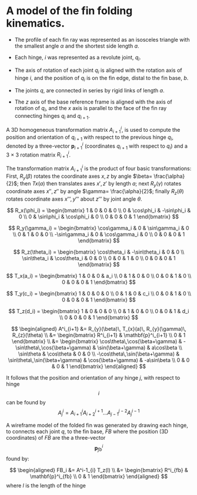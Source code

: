 
# A model of the fin folding kinematics. 

- The profile of each fin ray was represented as an isosceles triangle with the smallest angle $\alpha$ and the shortest side length $a$. 

- Each hinge, $i$ was represented as a revolute joint, $q_i$. 

- The axis of rotation of each joint $q_i$ is aligned with the rotation axis of hinge $i$, and the position of $q_i$ is on the fin edge, distal to the fin base, $b$. 

- The joints $q$, are connected in series by rigid links of length $a$. 

- The $z$ axis of the base reference frame is aligned with the axis of rotation of $q_i$, and the $x$ axis is parallel to the face of the fin ray connecting hinges $q_i$ and $q_{i+1}$. 

A 3D homogeneous transformation matrix $A^i_{i+1}$, is used to compute the position and orientation of $q_{i+1}$ with respect to the previous hinge $q_i$, denoted by a three-vector $\mathbf{p}^i_{i+1}$ (coordinates $q_{i+1}$ with respect to $q_{i}$) and a 3 × 3 rotation matrix $R^i_{i+1}$. 

The transformation matrix $A^i_{i+1}$ is the product of four basic transformations: First, $R_y(\beta)$ rotates the coordinate axes $x,z$ by angle $\beta= \frac{\alpha}{2}$; then $Tx(a)$ then translates axes $x', z'$ by length $a$; next $R_y(\gamma)$ rotates coordinate axes $x'',z''$ by angle $\gamma= \frac{\alpha}{2}$; finally $R_z(\theta)$ rotates coordinate axes $x''',y'''$ about $z'''$ by joint angle $\theta$. 

$$
R_x(\phi_i) =
\begin{bmatrix}
1 & 0 & 0 & 0 \\
0 & \cos\phi_i & -\sin\phi_i & 0 \\
0 & \sin\phi_i & \cos\phi_i & 0 \\
0 & 0 & 0 & 1
\end{bmatrix}
$$

$$
R_y(\gamma_i) =
\begin{bmatrix}
\cos\gamma_i & 0 & \sin\gamma_i & 0 \\
0 & 1 & 0 & 0 \\
-\sin\gamma_i & 0 & \cos\gamma_i & 0 \\
0 & 0 & 0 & 1
\end{bmatrix}
$$

$$
R_z(\theta_i) =
\begin{bmatrix}
\cos\theta_i & -\sin\theta_i & 0 & 0 \\
\sin\theta_i & \cos\theta_i & 0 & 0 \\
0 & 0 & 1 & 0 \\
0 & 0 & 0 & 1
\end{bmatrix}
$$

$$
T_x(a_i) =
\begin{bmatrix}
1 & 0 & 0 & a_i \\
0 & 1 & 0 & 0 \\
0 & 0 & 1 & 0 \\
0 & 0 & 0 & 1
\end{bmatrix}
$$

$$
T_y(c_i) =
\begin{bmatrix}
1 & 0 & 0 & 0 \\
0 & 1 & 0 & c_i \\
0 & 0 & 1 & 0 \\
0 & 0 & 0 & 1
\end{bmatrix}
$$

$$
T_z(d_i) =
\begin{bmatrix}
1 & 0 & 0 & 0 \\
0 & 1 & 0 & 0 \\
0 & 0 & 1 & d_i \\
0 & 0 & 0 & 1
\end{bmatrix}
$$

$$
\begin{aligned}
A^i_{i+1} &= R_{y}(\beta)\, T_{x}(a)\, R_{y}(\gamma)\, R_{z}(\theta) \\
&= 
\begin{bmatrix}
R^i_{i+1} & \mathbf{p}^i_{i+1} \\
0 & 1
\end{bmatrix} \\
&=
\begin{bmatrix}
\cos\theta\,\cos(\beta+\gamma) & -\sin\theta\,\cos(\beta+\gamma) & \sin(\beta+\gamma) & a\cos\beta \\
\sin\theta & \cos\theta & 0 & 0 \\
-\cos\theta\,\sin(\beta+\gamma) & \sin\theta\,\sin(\beta+\gamma) & \cos(\beta+\gamma) & -a\sin\beta \\
0 & 0 & 0 & 1
\end{bmatrix}
\end{aligned}
$$


It follows that the position and orientation of any hinge $j$, with respect to hinge $$i$$ can be found by 
$$
A^i_{j} = A^i_{i+1} A^{i+1}_{i+2}...A^{j-2}_{j-1} A^{i-1}_{j}
$$

A wireframe model of the folded fin was generated by drawing each hinge, to connects each joint $q$, to the fin base, $FB$ where the position (3D coordinates) of $FB$ are the a three-vector $$\mathbf{p}^i_{fb}$$ found by:

$$
\begin{aligned}
FB_i &= A^i-1_{i} T_z(l) \\
&= 
\begin{bmatrix}
R^i_{fb} & \mathbf{p}^i_{fb} \\
0 & 1
\end{bmatrix} 
\end{aligned}
$$
where $l$ is the length of the hinge












 
